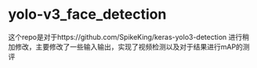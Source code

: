 # yolo-v3_face_detection
这个repo是对于https://github.com/SpikeKing/keras-yolo3-detection
进行稍加修改，主要修改了一些输入输出，实现了视频检测以及对于结果进行mAP的测评
